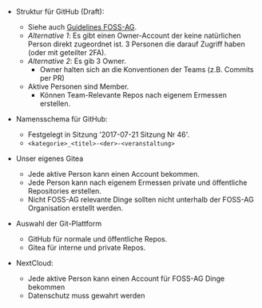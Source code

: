 - Struktur für GitHub (Draft):
  - Siehe auch [Guidelines FOSS-AG](guidelines_foss-ag.md).
  - *Alternative 1*: Es gibt einen Owner-Account der keine natürlichen Person direkt zugeordnet ist. 3 Personen die darauf Zugriff haben (oder mit geteilter 2FA).
  - *Alternative 2*: Es gib 3 Owner.
    - Owner halten sich an die Konventionen der Teams (z.B. Commits per PR)
  - Aktive Personen sind Member.
    - Können Team-Relevante Repos nach eigenem Ermessen erstellen.
- Namensschema für GitHub:
  - Festgelegt in Sitzung '2017-07-21 Sitzung Nr 46'.
  - `<kategorie>_<titel>-<der>-<veranstaltung>`

- Unser eigenes Gitea
  - Jede aktive Person kann einen Account bekommen.
  - Jede Person kann nach eigenem Ermessen private und öffentliche Repositories erstellen.
  - Nicht FOSS-AG relevante Dinge sollten nicht unterhalb der FOSS-AG Organisation erstellt werden.

- Auswahl der Git-Plattform
  - GitHub für normale und öffentliche Repos.
  - Gitea für interne und private Repos.
  
- NextCloud:
  - Jede aktive Person kann einen Account für FOSS-AG Dinge bekommen
  - Datenschutz muss gewahrt werden
